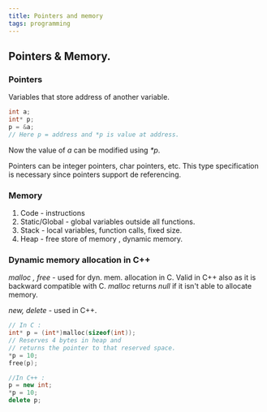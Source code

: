 ```yaml
---
title: Pointers and memory
tags: programming
---
```

## Pointers & Memory.

### Pointers

Variables that store address of another variable.

```cpp
int a;
int* p;
p = &a;
// Here p = address and *p is value at address.

```

Now the value of _a_ can be modified using _\*p_.

Pointers can be integer pointers, char pointers, etc. This type specification is necessary since pointers support de referencing.

### Memory

1. Code - instructions
2. Static/Global - global variables outside all functions.
3. Stack - local variables, function calls, fixed size.
4. Heap - free store of memory , dynamic memory.



### Dynamic memory allocation in C++

_malloc , free_ - used for dyn. mem. allocation in C. Valid in C++ also as it is backward compatible with C. _malloc_ returns _null_  if it isn't able to allocate memory.

_new, delete -_  used in C++.

```cpp
// In C :
int* p = (int*)malloc(sizeof(int)); 
// Reserves 4 bytes in heap and 
// returns the pointer to that reserved space.
*p = 10;
free(p);

//In C++ :
p = new int;
*p = 10;
delete p;
```
